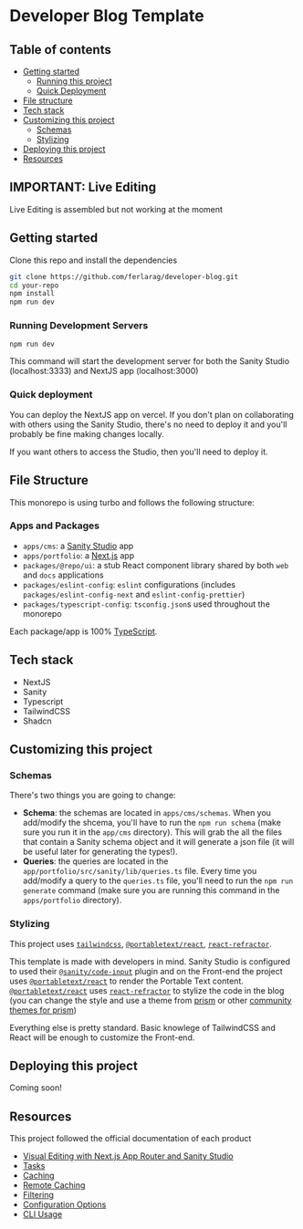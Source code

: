 # Developer Blog Template

## Table of contents

- [Getting started](#getting-started)
  - [Running this project](#running-development-servers)
  - [Quick Deployment](#quick-deployment)
- [File structure](#file-structure)
- [Tech stack](#tech-stack)
- [Customizing this project](#customizing-this-project)
  - [Schemas](#schemas)
  - [Stylizing](#stylizing)
- [Deploying this project](#deploying-this-project)
- [Resources](#resources)

## IMPORTANT: Live Editing

Live Editing is assembled but not working at the moment

## Getting started

Clone this repo and install the dependencies

```sh
git clone https://github.com/ferlarag/developer-blog.git
cd your-repo
npm install
npm run dev
```

### Running Development Servers

```
npm run dev
```

This command will start the development server for both the Sanity Studio (localhost:3333) and NextJS app (localhost:3000)

### Quick deployment

You can deploy the NextJS app on vercel. If you don't plan on collaborating with others using the Sanity Studio, there's no need to deploy it and you'll probably be fine making changes locally.

If you want others to access the Studio, then you'll need to deploy it.

## File Structure

This monorepo is using turbo and follows the following structure:

### Apps and Packages

- `apps/cms`: a [Sanity Studio](https://sanity.io/studio) app
- `apps/portfolio`: a [Next.js](https://nextjs.org/) app
- `packages/@repo/ui`: a stub React component library shared by both `web` and `docs` applications
- `packages/eslint-config`: `eslint` configurations (includes `packages/eslint-config-next` and `eslint-config-prettier`)
- `packages/typescript-config`: `tsconfig.json`s used throughout the monorepo

Each package/app is 100% [TypeScript](https://typescriptlang.org/).

## Tech stack

- NextJS
- Sanity
- Typescript
- TailwindCSS
- Shadcn

## Customizing this project

### Schemas

There's two things you are going to change:

- **Schema**: the schemas are located in `apps/cms/schemas`. When you add/modify the shcema, you'll have to run the `npm run schema` (make sure you run it in the `app/cms` directory). This will grab the all the files that contain a Sanity schema object and it will generate a json file (it will be useful later for generating the types!).
- **Queries**: the queries are located in the `app/portfolio/src/sanity/lib/queries.ts` file. Every time you add/modify a query to the `queries.ts` file, you'll need to run the `npm run generate` command (make sure you are running this command in the `apps/portfolio` directory).

### Stylizing

This project uses [`tailwindcss`](https://tailwindcss.com/docs/installation), [`@portabletext/react`](https://npmjs.com/package/@portabletext/react), [`react-refractor`](https://npmjs.com/package/react-refractor).

This template is made with developers in mind. Sanity Studio is configured to used their [`@sanity/code-input`](https://sanity.io/plugins/code-input) plugin and on the Front-end the project uses [`@portabletext/react`](https://npmjs.com/package/@portabletext/react) to render the Portable Text content. [`@portabletext/react`](https://npmjs.com/package/@portabletext/react) uses [`react-refractor`](https://npmjs.com/package/react-refractor) to stylize the code in the blog (you can change the style and use a theme from [prism](https://github.com/PrismJS/prism/tree/gh-pages/themes) or other [community themes for prism](https://github.com/PrismJS/prism-themes))

Everything else is pretty standard. Basic knowlege of TailwindCSS and React will be enough to customize the Front-end.

## Deploying this project

Coming soon!

## Resources

This project followed the official documentation of each product

- [Visual Editing with Next.js App Router and Sanity Studio](https://sanity.io/guides/nextjs-app-router-live-preview)
- [Tasks](https://turbo.build/repo/docs/core-concepts/monorepos/running-tasks)
- [Caching](https://turbo.build/repo/docs/core-concepts/caching)
- [Remote Caching](https://turbo.build/repo/docs/core-concepts/remote-caching)
- [Filtering](https://turbo.build/repo/docs/core-concepts/monorepos/filtering)
- [Configuration Options](https://turbo.build/repo/docs/reference/configuration)
- [CLI Usage](https://turbo.build/repo/docs/reference/command-line-reference)
